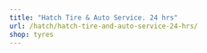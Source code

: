 ```yaml
---
title: "Hatch Tire & Auto Service. 24 hrs"
url: /hatch/hatch-tire-and-auto-service-24-hrs/
shop: tyres
---
```

